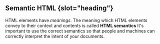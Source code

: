 ## Semantic HTML {slot="heading"}

HTML elements have *meanings*. The meaning which HTML elements convey to their 
context and contents is called **HTML semantics** It's important to use the 
correct semantics so that people and machines can correctly interpret the intent 
of your documents.
